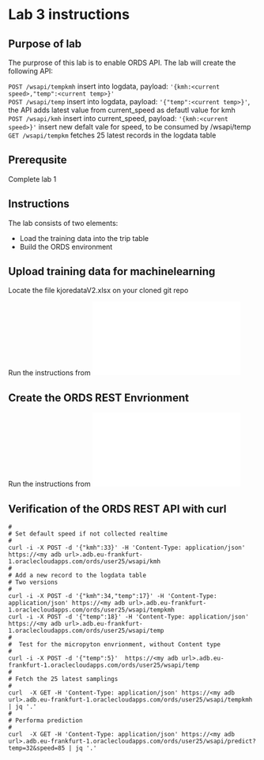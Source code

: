 # Lab 3 instructions

## Purpose of lab

The purprose of this lab is to enable ORDS API.
The lab will create the following API:

`POST /wsapi/tempkmh`    insert into logdata, payload: `'{kmh:<current speed>,"temp":<current temp>}'`  
`POST /wsapi/temp`    insert into logdata, payload: `'{"temp":<current temp>}'`, the API adds latest value from current_speed as defautl value for kmh  
`POST /wsapi/kmh`  insert into current_speed, payload: `'{kmh:<current speed>}'` insert new defalt vale for speed, to be consumed by /wsapi/temp  
`GET /wsapi/tempkm` fetches 25 latest records in the logdata table  

## Prerequsite

Complete lab 1

## Instructions

The lab consists of two elements:
- Load the training data into the trip table
- Build the ORDS environment


## Upload training data for machinelearning

Locate the file kjoredataV2.xlsx on your cloned git repo

Run the instructions from ![Instructions](dataload.md)

## Create the ORDS REST Envrionment

Run the instructions from ![Instructions](ords.md)

## Verification of the ORDS REST API with curl

```
#
# Set default speed if not collected realtime 
#
curl -i -X POST -d '{"kmh":33}' -H 'Content-Type: application/json' https://<my adb url>.adb.eu-frankfurt-1.oraclecloudapps.com/ords/user25/wsapi/kmh
#
# Add a new record to the logdata table
# Two versions
#
curl -i -X POST -d '{"kmh":34,"temp":17}' -H 'Content-Type: application/json' https://<my adb url>.adb.eu-frankfurt-1.oraclecloudapps.com/ords/user25/wsapi/tempkmh
curl -i -X POST -d '{"temp":18}' -H 'Content-Type: application/json' https://<my adb url>.adb.eu-frankfurt-1.oraclecloudapps.com/ords/user25/wsapi/temp
#
#  Test for the micropyton envrionment, without Content type
#
curl -i -X POST -d '{"temp":5}'  https://<my adb url>.adb.eu-frankfurt-1.oraclecloudapps.com/ords/user25/wsapi/temp
#
# Fetch the 25 latest samplings
#
curl  -X GET -H 'Content-Type: application/json' https://<my adb url>.adb.eu-frankfurt-1.oraclecloudapps.com/ords/user25/wsapi/tempkmh | jq '.'
#
# Performa prediction
#
curl  -X GET -H 'Content-Type: application/json' https://<my adb url>.adb.eu-frankfurt-1.oraclecloudapps.com/ords/user25/wsapi/predict?temp=32&speed=85 | jq '.'

```

